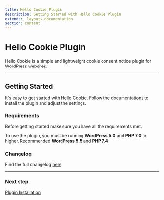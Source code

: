 ```yaml
---
title: Hello Cookie Plugin
description: Getting Started with Hello Cookie Plugin
extends: _layouts.documentation
section: content
---
```


# Hello Cookie Plugin

Hello Cookie is a simple and lightweight cookie consent notice plugin for WordPress websites.

---

## Getting Started

It's easy to get started with Hello Cookie. Follow the documentations to install the plugin and adjust the settings.

### Requirements

Before getting started make sure you have all the requirements met.

To use the plugin, you must be running **WordPress 5.0** and **PHP 7.0** or higher. Recommended **WordPress 5.5** and **PHP 7.4**

### Changelog

Find the full changelog [here](https://dinomatic.com/plugins/hello-cookie/changelog).

---

### Next step

[Plugin Installation](/docs/hello-cookie/installation/)
